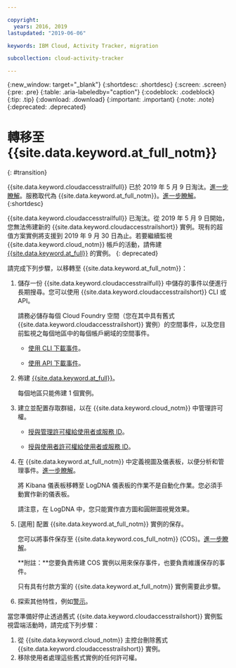 ```yaml
---

copyright:
  years: 2016, 2019
lastupdated: "2019-06-06"

keywords: IBM Cloud, Activity Tracker, migration

subcollection: cloud-activity-tracker

---
```


{:new_window: target="_blank"}
{:shortdesc: .shortdesc}
{:screen: .screen}
{:pre: .pre}
{:table: .aria-labeledby="caption"}
{:codeblock: .codeblock}
{:tip: .tip}
{:download: .download}
{:important: .important}
{:note: .note}
{:deprecated: .deprecated}


# 轉移至 {{site.data.keyword.at_full_notm}}
{: #transition}

{{site.data.keyword.cloudaccesstrailfull}} 已於 2019 年 5 月 9 日淘汰。[進一步瞭解](https://www.ibm.com/blogs/cloud-archive/2019/04/deprecating-ibm-cloud-activity-tracker/)。服務取代為 {{site.data.keyword.at_full_notm}}。[進一步瞭解](/docs/services/Activity-Tracker-with-LogDNA?topic=logdnaat-getting-started)。
{:shortdesc}

{{site.data.keyword.cloudaccesstrailfull}} 已淘汰。從 2019 年 5 月 9 日開始，您無法佈建新的 {{site.data.keyword.cloudaccesstrailshort}} 實例。現有的超值方案實例將支援到 2019 年 9 月 30 日為止。若要繼續監視 {{site.data.keyword.cloud_notm}} 帳戶的活動，請佈建 [{{site.data.keyword.at_full}}](/docs/services/Activity-Tracker-with-LogDNA?topic=logdnaat-getting-started#getting-started) 的實例。
{: deprecated}


請完成下列步驟，以移轉至 {{site.data.keyword.at_full_notm}}： 

1. 儲存一份 {{site.data.keyword.cloudaccesstrailfull}} 中儲存的事件以便進行長期搜尋。您可以使用 {{site.data.keyword.cloudaccesstrailshort}} CLI 或 API。 

    請務必儲存每個 Cloud Foundry 空間（您在其中具有舊式 {{site.data.keyword.cloudaccesstrailshort}} 實例）的空間事件，以及您目前監視之每個地區中的每個帳戶網域的空間事件。

    * [使用 CLI 下載事件](/docs/services/cloud-activity-tracker?topic=cloud-activity-tracker-downloading_events)。

    * [使用 API 下載事件](/docs/services/cloud-activity-tracker?topic=cloud-activity-tracker-downloading_events_api)。

2. 佈建 [{{site.data.keyword.at_full}}](/docs/services/Activity-Tracker-with-LogDNA?topic=logdnaat-provision)。

    每個地區只能佈建 1 個實例。 
    
3. 建立並配置存取群組，以在 {{site.data.keyword.cloud_notm}} 中管理許可權。 

    * [授與管理許可權給使用者或服務 ID](/docs/services/Activity-Tracker-with-LogDNA?topic=logdnaat-iam_manage_events)。

    * [授與使用者許可權給使用者或服務 ID](/docs/services/Activity-Tracker-with-LogDNA?topic=logdnaat-iam_view_events)。

4. 在 {{site.data.keyword.at_full_notm}} 中定義視圖及儀表板，以便分析和管理事件。[進一步瞭解](/docs/services/Activity-Tracker-with-LogDNA?topic=logdnaat-views)。

    將 Kibana 儀表板移轉至 LogDNA 儀表板的作業不是自動化作業。您必須手動實作新的儀表板。 

    請注意，在 LogDNA 中，您只能實作直方圖和圓餅圖視覺效果。

5. [選用] 配置 {{site.data.keyword.at_full_notm}} 實例的保存。 

    您可以將事件保存至 {{site.data.keyword.cos_full_notm}} (COS)。[進一步瞭解](/docs/services/Activity-Tracker-with-LogDNA?topic=logdnaat-archiving)。

    **附註：**您要負責佈建 COS 實例以用來保存事件，也要負責維護保存的事件。 

    只有具有付款方案的 {{site.data.keyword.at_full_notm}} 實例需要此步驟。

6. 探索其他特性，例如[警示](/docs/services/Activity-Tracker-with-LogDNA?topic=logdnaat-alerts)。


當您準備好停止透過舊式 {{site.data.keyword.cloudaccesstrailshort}} 實例監視雲端活動時，請完成下列步驟：

1. 從 {{site.data.keyword.cloud_notm}} 主控台刪除舊式 {{site.data.keyword.cloudaccesstrailshort}} 實例。
2. 移除使用者處理這些舊式實例的任何許可權。 


